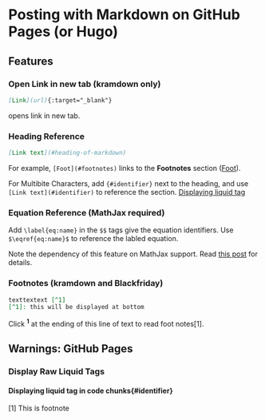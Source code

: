 Posting with Markdown on GitHub Pages (or Hugo)
================

Features
--------

### Open Link in new tab (kramdown only)

``` md
[Link](url){:target="_blank"}
```

opens link in new tab.

### Heading Reference

``` md
[Link text](#heading-of-markdown)
```

For example, `[Foot](#footnotes)` links to the **Footnotes** section ([Foot](#footnotes)).

For Multibite Characters, add `{#identifier}` next to the heading, and use `[Link text](#identifier)` to reference the section. [Displaying liquid tag](#identifier)

### Equation Reference (MathJax required)

Add `\label{eq:name}` in the `$$` tags give the equation identifiers. Use `$\eqref{eq:name}$` to reference the labled equation.

Note the dependency of this feature on MathJax support. Read [this post](https://liao961120.github.io/2018/01/27/mathjax.html) for details.

### Footnotes (kramdown and Blackfriday)

``` md
texttextext [^1]
[^1]: this will be displayed at bottom
```

Click <sup>**1**</sup> at the ending of this line of text to read foot notes[1].

Warnings: GitHub Pages
----------------------

### Display Raw Liquid Tags


#### Displaying liquid tag in code chunks{#identifier}


[1] This is footnote

